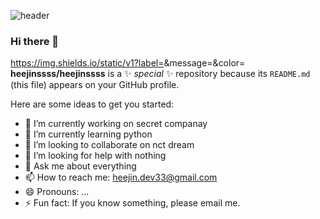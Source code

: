 ![header](https://capsule-render.vercel.app/api?type=rect&color=gradient&height=150&section=header&text=Heejin%20Bae&fontSize=90)

### Hi there 👋

https://img.shields.io/static/v1?label=<LABEL>&message=<MESSAGE>&color=<COLOR>
**heejinssss/heejinssss** is a ✨ _special_ ✨ repository because its `README.md` (this file) appears on your GitHub profile.

Here are some ideas to get you started:

- 🔭 I’m currently working on secret companay
- 🌱 I’m currently learning python
- 👯 I’m looking to collaborate on nct dream
- 🤔 I’m looking for help with nothing
- 💬 Ask me about everything
- 📫 How to reach me: heejin.dev33@gmail.com
- 😄 Pronouns: ...
- ⚡ Fun fact: If you know something, please email me.
